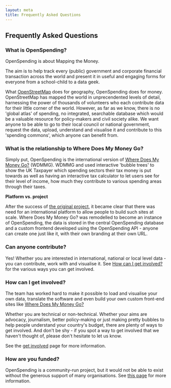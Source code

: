 ```yaml
---
layout: meta
title: Frequently Asked Questions
---
```


## Frequently Asked Questions

### What is OpenSpending? 

OpenSpending is about Mapping the Money.  

The aim is to help track every (public) government and corporate financial transaction across the world and present it in useful and engaging forms for everyone from a school-child to a data geek.

What [OpenStreetMap](http://www.openstreetmap.org/) does for geography, OpenSpending does for money. OpenStreetMap has mapped the world in unprecendented levels of detail, harnessing the power of thousands of volunteers who each contribute data for their little corner of the world. However, as far as we know, there is no 'global atlas' of spending, no integrated, searchable database which would be a valuable resource for policy-makers and civil society alike. We want anyone to be able to go to their local council or national government, request the data, upload, understand and visualise it and contribute to this 'spending commons', which anyone can benefit from.

### What is the relationship to Where Does My Money Go?

Simply put, OpenSpending is the international version of [Where Does My Money Go?](http://wheredoesmymoneygo.org/) (WDMMG). WDMMG and used interactive 'bubble trees' to show the UK Taxpayer which spending sectors their tax money is put towards as well as having an interactive tax calculator to let users see for their level of income, how much they contribute to various spending areas through their taxes.  

**Platform vs. project**

After the success of [the original project](http://jonathangray.org/2007/04/02/where-does-my-money-go-project-proposal/), it became clear that there was need for an international platform to allow people to build such sites at scale. Where Does My Money Go? was remodelled to become an instance of OpenSpending, the data is stored in the central OpenSpending database and a custom frontend developed using the OpenSpending API - anyone can create one just like it, with their own branding at their own URL.

### Can anyone contribute?

Yes!  Whether you are interested in international, national or local level data - you can contribute, work with and visualise it. See [How can I get involved?](contribute.html) for the various ways you can get involved. 

### How can I get involved?

The team has worked hard to make it possible to load and visualise your own data, translate the software and even build your own custom front-end sites like [Where Does My Money Go?](http://wheredoesmymoneygo.org/)

Whether you are technical or non-technical. Whether your aims are advocacy, journalism, better policy-making or just making pretty bubbles to help people understand your country's budget, there are plenty of ways to get involved. And don't be shy - if you spot a way to get involved that we haven't thought of, please don't hesitate to let us know. 

See the [get involved](contribute.html) page for more information. 

### How are you funded? 

OpenSpending is a community-run project, but it would not be able to exist without the generous support of many organisations. See [this page](funders.html) for more information. 
